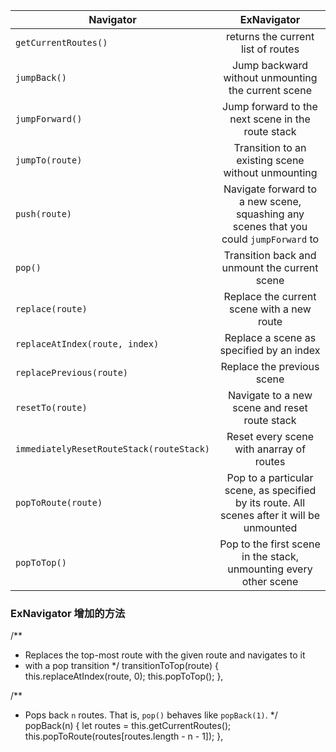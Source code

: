 |Navigator| ExNavigator
|--------|:-------------:|
| `getCurrentRoutes()`  | returns the current list of routes
| `jumpBack()`          | Jump backward without unmounting the current scene
| `jumpForward()`       | Jump forward to the next scene in the route stack
| `jumpTo(route)`       | Transition to an existing scene without unmounting
| `push(route)`         | Navigate forward to a new scene, squashing any scenes that you could `jumpForward` to
| `pop()`               | Transition back and unmount the current scene
| `replace(route)`      | Replace the current scene with a new route
| `replaceAtIndex(route, index)` | Replace a scene as specified by an index
| `replacePrevious(route)` | Replace the previous scene
| `resetTo(route)`      | Navigate to a new scene and reset route stack
| `immediatelyResetRouteStack(routeStack)` | Reset every scene with anarray of routes
| `popToRoute(route)`   | Pop to a particular scene, as specified by its route. All scenes after it will be unmounted
| `popToTop()`          | Pop to the first scene in the stack, unmounting every other scene

### ExNavigator 增加的方法

  /**
   * Replaces the top-most route with the given route and navigates to it
   * with a pop transition
   */
  transitionToTop(route) {
    this.replaceAtIndex(route, 0);
    this.popToTop();
  },

  /**
   * Pops back `n` routes. That is, `pop()` behaves like `popBack(1)`.
   */
  popBack(n) {
    let routes = this.getCurrentRoutes();
    this.popToRoute(routes[routes.length - n - 1]);
  },
